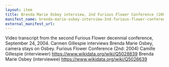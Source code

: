 ```yaml
---
layout: item
title: Brenda Marie Osbey interview, 2nd Furious Flower Conference (2004)
manifest_name: brenda-marie-osbey-interview-2nd-furious-flower-conference-2004-
external_manifest_url: 
---
```

<!-- Add an essay or interpretive material below this line,
using HTML or markdown.  Do not modify this file above this line -->
Video transcript from the second Furious Flower decennial conference, September 24, 2004.  Carmen Gillespie interviews Brenda Marie Osbey, camera stays on Osbey.
<a ref="https://www.wikidata.org/wiki/Q105174824">Furious Flower Conference (2nd: 2004)</a>
<a ref="https://www.wikidata.org/wiki/Q5028839">Camille Gillespie (interviewer) https://www.wikidata.org/wiki/Q5028839</a>
<a ref="https://www.wikidata.org/wiki/Q5026639">Brenda Marie Osbey (interviewee) https://www.wikidata.org/wiki/Q5026639</a>
